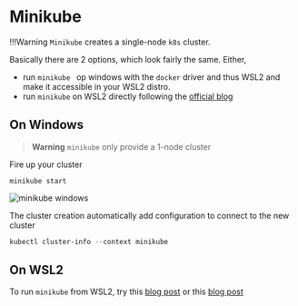 # Minikube

!!!Warning
    `Minikube` creates a single-node `k8s` cluster.

Basically there are 2 options, which look fairly the same. Either,

- run `minikube ` op windows with the `docker` driver and thus WSL2 and make it accessible in your WSL2 distro.
- run `minikube` on WSL2 directly following the [official blog](https://kubernetes.io/blog/2020/05/21/wsl-docker-kubernetes-on-the-windows-desktop/)

## On Windows

> **Warning**
> `minikube` only provide a 1-node cluster

Fire up your cluster

```shell
minikube start
```

![minikube windows](../images/minikube-windows.png)

The cluster creation automatically add configuration to connect to the new cluster

```powershell
kubectl cluster-info --context minikube
```

## On WSL2

To run `minikube` from WSL2, try this [blog post](https://hellokube.dev/posts/configure-minikube-ingress-on-wsl2/) or this [blog post](https://matheja.me/2020/04/08/getting-started-with-minikube-on-wsl2.html)
